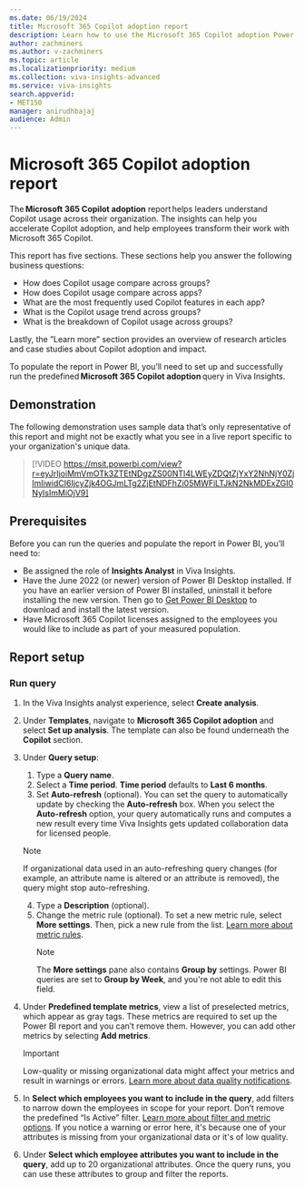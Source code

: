```yaml
---
ms.date: 06/19/2024
title: Microsoft 365 Copilot adoption report
description: Learn how to use the Microsoft 365 Copilot adoption Power BI template to understand Copilot employee usage across an organization.
author: zachminers
ms.author: v-zachminers
ms.topic: article
ms.localizationpriority: medium 
ms.collection: viva-insights-advanced 
ms.service: viva-insights
search.appverid: 
- MET150 
manager: anirudhbajaj
audience: Admin
---
```


# Microsoft 365 Copilot adoption report

The **Microsoft 365 Copilot adoption** report helps leaders understand Copilot usage across their organization. The insights can help you accelerate Copilot adoption, and help employees transform their work with Microsoft 365 Copilot.

This report has five sections. These sections help you answer the following business questions:

* How does Copilot usage compare across groups?
* How does Copilot usage compare across apps?
* What are the most frequently used Copilot features in each app?
* What is the Copilot usage trend across groups?
* What is the breakdown of Copilot usage across groups?  

Lastly, the ”Learn more” section provides an overview of research articles and case studies about Copilot adoption and impact.

To populate the report in Power BI, you’ll need to set up and successfully run the predefined **Microsoft 365 Copilot adoption** query in Viva Insights.

## Demonstration

The following demonstration uses sample data that’s only representative of this report and might not be exactly what you see in a live report specific to your organization's unique data.

> [!VIDEO https://msit.powerbi.com/view?r=eyJrIjoiMmVmOTk3ZTEtNDgzZS00NTI4LWEyZDQtZjYxY2NhNjY0ZjlmIiwidCI6IjcyZjk4OGJmLTg2ZjEtNDFhZi05MWFiLTJkN2NkMDExZGI0NyIsImMiOjV9]

## Prerequisites

Before you can run the queries and populate the report in Power BI, you’ll need to: 

* Be assigned the role of **Insights Analyst** in Viva Insights.
* Have the June 2022 (or newer) version of Power BI Desktop installed. If you have an earlier version of Power BI installed, uninstall it before installing the new version. Then go to [Get Power BI Desktop](https://www.microsoft.com/power-platform/products/power-bi/getting-started-with-power-bi) to download and install the latest version.
* Have Microsoft 365 Copilot licenses assigned to the employees you would like to include as part of your measured population.

## Report setup

### Run query

1. In the Viva Insights analyst experience, select **Create analysis**.
2. Under **Templates**, navigate to **Microsoft 365 Copilot adoption** and select **Set up analysis**. The template can also be found underneath the **Copilot** section.
3. Under **Query setup**:
    
    1. Type a **Query name**.
    1. Select a **Time period**. **Time period** defaults to **Last 6 months**.
    1. Set **Auto-refresh** (optional). You can set the query to automatically update by checking the **Auto-refresh** box. When you select the **Auto-refresh** option, your query automatically runs and computes a new result every time Viva Insights gets updated collaboration data for licensed people.
    > [!NOTE]
    > If organizational data used in an auto-refreshing query changes (for example, an attribute name is altered or an attribute is removed), the query might stop auto-refreshing.
    4. Type a **Description** (optional).   
    5. Change the metric rule (optional). To set a new metric rule, select **More settings**. Then, pick a new rule from the list. [Learn more about metric rules](../../analyst/metric-rules.md).
        > [!NOTE]
        > The **More settings** pane also contains **Group by** settings. Power BI queries are set to **Group by Week**, and you're not able to edit this field.

4. Under **Predefined template metrics**, view a list of preselected metrics, which appear as gray tags. These metrics are required to set up the Power BI report and you can’t remove them. However, you can add other metrics by selecting **Add metrics**.
    > [!IMPORTANT]
    > Low-quality or missing organizational data might affect your metrics and result in warnings or errors. [Learn more about data quality notifications](../../analyst/data-quality-analyst-experience.md).

5. In **Select which employees you want to include in the query**, add filters to narrow down the employees in scope for your report. Don’t remove the predefined “Is Active” filter. [Learn more about filter and metric options](../../analyst/filters.md). If you notice a warning or error here, it's because one of your attributes is missing from your organizational data or it's of low quality.

6. Under **Select which employee attributes you want to include in the query**, add up to 20 organizational attributes. Once the query runs, you can use these attributes to group and filter the reports.